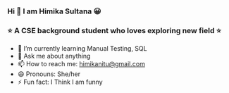 ### Hi 🙋 I am Himika Sultana 😀
### ⭐ A CSE background student who loves exploring new field ⭐

- 🌱 I’m currently learning Manual Testing, SQL
- 💬 Ask me about anything
- 📫 How to reach me: himikanitu@gmail.com
- 😄 Pronouns: She/her
- ⚡ Fun fact: I Think I am funny

